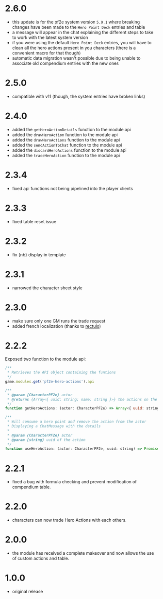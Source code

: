 # 2.6.0

-   this update is for the pf2e system version `5.0.1` where breaking changes have been made to the `Hero Point Deck` entries and table
-   a message will appear in the chat explaining the different steps to take to work with the latest system version
-   if you were using the default `Hero Point Deck` entries, you will have to clean all the hero actions present in you characters (there is a convenient macro for that though)
-   automatic data migration wasn't possible due to being unable to associate old compendium entries with the new ones

# 2.5.0

-   compatible with v11 (though, the system entries have broken links)

# 2.4.0

-   added the `getHeroActionDetails` function to the module api
-   added the `drawHeroAction` function to the module api
-   added the `drawHeroActions` function to the module api
-   added the `sendActionToChat` function to the module api
-   added the `discardHeroActions` function to the module api
-   added the `tradeHeroAction` function to the module api

# 2.3.4

-   fixed api functions not being pipelined into the player clients

# 2.3.3

-   fixed table reset issue

# 2.3.2

-   fix {nb} display in template

# 2.3.1

-   narrowed the character sheet style

# 2.3.0

-   make sure only one GM runs the trade request
-   added french localization (thanks to [rectulo](https://github.com/rectulo))

# 2.2.2

Exposed two function to the module api:

```js
/**
 * Retrieves the API object containing the funtions
 */
game.modules.get('pf2e-hero-actions').api
```

```js
/**
 * @param {CharacterPF2e} actor
 * @returns {Array<{ uuid: string; name: string }>} the actions on the actor
 */
function getHeroActions: (actor: CharacterPF2e) => Array<{ uuid: string; name: string }>
```

```js
/**
 * Will consume a hero point and remove the action from the actor
 * Displaying a ChatMessage with the details
 *
 * @param {CharacterPF2e} actor
 * @param {string} uuid of the action
 */
function useHeroAction: (actor: CharacterPF2e, uuid: string) => Promise<void>
```

# 2.2.1

-   fixed a bug with formula checking and prevent modification of compendium table.

# 2.2.0

-   characters can now trade Hero Actions with each others.

# 2.0.0

-   the module has received a complete makeover and now allows the use of custom actions and table.

# 1.0.0

-   original release

